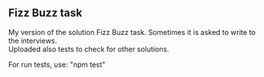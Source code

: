 ## Fizz Buzz task

My version of the solution Fizz Buzz task. Sometimes it is asked to write to the interviews.  
Uploaded also tests to check for other solutions.

For run tests, use: "npm test"
